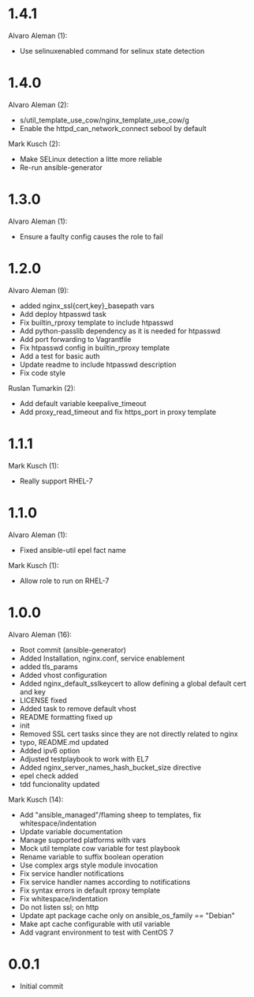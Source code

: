 # 1.4.1

Alvaro Aleman (1):

* Use selinuxenabled command for selinux state detection

# 1.4.0

Alvaro Aleman (2):

* s/util\_template\_use\_cow/nginx\_template\_use\_cow/g
* Enable the httpd\_can\_network\_connect sebool by default

Mark Kusch (2):

* Make SELinux detection a litte more reliable
* Re-run ansible-generator

# 1.3.0

Alvaro Aleman (1):

* Ensure a faulty config causes the role to fail

# 1.2.0

Alvaro Aleman (9):

* added nginx_ssl{cert,key}_basepath vars
* Add deploy htpasswd task
* Fix builtin_rproxy template to include htpasswd
* Add python-passlib dependency as it is needed for htpasswd
* Add port forwarding to Vagrantfile
* Fix htpasswd config in builtin_rproxy template
* Add a test for basic auth
* Update readme to include htpasswd description
* Fix code style

Ruslan Tumarkin (2):

* Add default variable keepalive_timeout
* Add proxy_read_timeout and fix https_port in proxy template

# 1.1.1

Mark Kusch (1):

* Really support RHEL-7

# 1.1.0

Alvaro Aleman (1):

* Fixed ansible-util epel fact name

Mark Kusch (1):

* Allow role to run on RHEL-7

# 1.0.0

Alvaro Aleman (16):

* Root commit (ansible-generator)
* Added Installation, nginx.conf, service enablement
* added tls_params
* Added vhost configuration
* Added nginx_default_sslkeycert to allow defining a global default cert and key
* LICENSE fixed
* Added task to remove default vhost
* README formatting fixed up
* init
* Removed SSL cert tasks since they are not directly related to nginx
* typo, README.md updated
* Added ipv6 option
* Adjusted testplaybook to work with EL7
* Added nginx_server_names_hash_bucket_size directive
* epel check added
* tdd funcionality updated

Mark Kusch (14):

* Add "ansible_managed"/flaming sheep to templates, fix whitespace/indentation
* Update variable documentation
* Manage supported platforms with vars
* Mock util template cow variable for test playbook
* Rename variable to suffix boolean operation
* Use complex args style module invocation
* Fix service handler notifications
* Fix service handler names according to notifications
* Fix syntax errors in default rproxy template
* Fix whitespace/indentation
* Do not listen ssl; on http
* Update apt package cache only on ansible_os_family == "Debian"
* Make apt cache configurable with util variable
* Add vagrant environment to test with CentOS 7

# 0.0.1

* Initial commit


<!-- vim: set nofen ts=4 sw=4 et: -->

